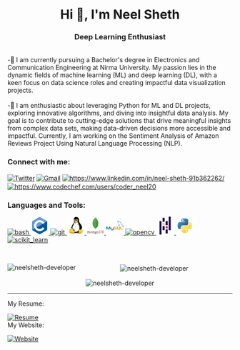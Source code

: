 <h1 align="center">Hi 👋, I'm Neel Sheth</h1>
<h3 align="center">Deep Learning Enthusiast</h3><br>
-🔭 I am currently pursuing a Bachelor's degree in Electronics and Communication Engineering at Nirma University. My passion lies in the dynamic fields of machine learning (ML) and deep learning (DL), with a keen focus on data science roles and creating impactful data visualization projects.
<br>
<br>
-🌱 I am enthusiastic about leveraging Python for ML and DL projects, exploring innovative algorithms, and diving into insightful data analysis. My goal is to contribute to cutting-edge solutions that drive meaningful insights from complex data sets, making data-driven decisions more accessible and impactful. Currently, I am working on the Sentiment Analysis of Amazon Reviews Project Using Natural Language Processing (NLP).

<h3 align="left">Connect with me:</h3>
<p align="left">
<a href="https://twitter.com/shethneel1" target="_blank"><img align="center" src="https://img.icons8.com/fluent/48/000000/twitter.png" alt="Twitter" height="30" width="30" /></a>
  <!-- New Gmail icon and link -->
  <a href="mailto:shethneel2022@gmail.com" target="_blank"><img align="center" src="https://img.icons8.com/color/48/000000/gmail--v2.png" alt="Gmail" height="30" width="40" /></a>
  <!-- Existing LinkedIn and CodeChef icons and links -->
  <a href="https://www.linkedin.com/in/neel-sheth-91b362262/" target="_blank"><img align="center" src="https://raw.githubusercontent.com/rahuldkjain/github-profile-readme-generator/master/src/images/icons/Social/linked-in-alt.svg" alt="https://www.linkedin.com/in/neel-sheth-91b362262/" height="30" width="40" /></a>
  <a href="https://www.codechef.com/users/coder_neel20" target="_blank"><img align="center" src="https://cdn.jsdelivr.net/npm/simple-icons@3.1.0/icons/codechef.svg" alt="https://www.codechef.com/users/coder_neel20" height="30" width="40" /></a>
</p>

<h3 align="left">Languages and Tools:</h3>
<p align="left"> <a href="https://www.gnu.org/software/bash/" target="_blank" rel="noreferrer"> <img src="https://www.vectorlogo.zone/logos/gnu_bash/gnu_bash-icon.svg" alt="bash" width="40" height="40"/> </a> <a href="https://www.cprogramming.com/" target="_blank" rel="noreferrer"> 
  <img src="https://raw.githubusercontent.com/devicons/devicon/master/icons/c/c-original.svg" alt="c" width="40" height="40"/> </a> <a href="https://git-scm.com/" target="_blank" rel="noreferrer">
    <img src="https://www.vectorlogo.zone/logos/git-scm/git-scm-icon.svg" alt="git" width="40" height="40"/> </a> <a href="https://www.linux.org/" target="_blank" rel="noreferrer"> <img src="https://raw.githubusercontent.com/devicons/devicon/master/icons/linux/linux-original.svg" alt="linux" width="40" height="40"/> </a> <a href="https://www.mongodb.com/" target="_blank" rel="noreferrer">
      <img src="https://raw.githubusercontent.com/devicons/devicon/master/icons/mongodb/mongodb-original-wordmark.svg" alt="mongodb" width="40" height="40"/> </a> <a href="https://www.mysql.com/" target="_blank" rel="noreferrer">
        <img src="https://raw.githubusercontent.com/devicons/devicon/master/icons/mysql/mysql-original-wordmark.svg" alt="mysql" width="40" height="40"/> </a> <a href="https://opencv.org/" target="_blank" rel="noreferrer">
          <img src="https://www.vectorlogo.zone/logos/opencv/opencv-icon.svg" alt="opencv" width="40" height="40"/> </a> <a href="https://pandas.pydata.org/" target="_blank" rel="noreferrer">
            <img src="https://raw.githubusercontent.com/devicons/devicon/2ae2a900d2f041da66e950e4d48052658d850630/icons/pandas/pandas-original.svg" alt="pandas" width="40" height="40"/> </a> <a href="https://www.python.org" target="_blank" rel="noreferrer">
              <img src="https://raw.githubusercontent.com/devicons/devicon/master/icons/python/python-original.svg" alt="python" width="40" height="40"/> </a> <a href="https://scikit-learn.org/" target="_blank" rel="noreferrer"> 
                <img src="https://upload.wikimedia.org/wikipedia/commons/0/05/Scikit_learn_logo_small.svg" alt="scikit_learn" width="40" height="40"/> </a> </p>

<br>

<p align="center">
  <img align="left" src="https://github-readme-stats.vercel.app/api/top-langs?username=neelsheth-developer&show_icons=true&locale=en&layout=compact" alt="neelsheth-developer" />
</p>

<p align="center">
  <img align="center" src="https://github-readme-stats.vercel.app/api?username=neelsheth-developer&show_icons=true&locale=en" alt="neelsheth-developer" />
</p>

<p align="center">
  <img align="center" src="https://github-readme-streak-stats.herokuapp.com/?user=neelsheth-developer&" alt="neelsheth-developer" />
</p>

<hr>
<p align="left">
  My Resume:
  
  <a href="https://drive.google.com/file/d/14MUrgeXMffHjSbmWOY--czWI2wuyuJm5/view?usp=sharing" target="_blank"><img src="https://img.icons8.com/color/48/000000/resume.png" alt="Resume" height="30" width="40" /></a> <br>
  My Website:
  
  <a href="https://digital-cv-neel-sheth.streamlit.app/" target="_blank"><img src="https://img.icons8.com/fluent/48/000000/domain.png" alt="Website" height="30" width="40" /></a> 
</p>
